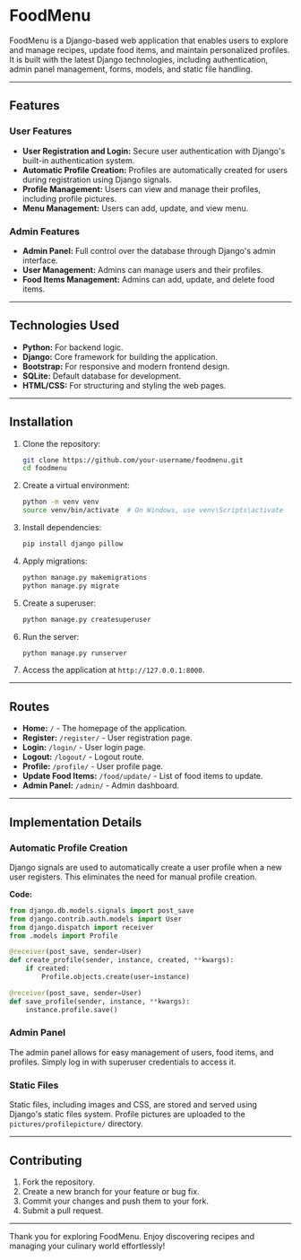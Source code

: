 # FoodMenu

FoodMenu is a Django-based web application that enables users to explore and manage recipes, update food items, and maintain personalized profiles. It is built with the latest Django technologies, including authentication, admin panel management, forms, models, and static file handling.

---

## Features

### User Features

- **User Registration and Login:** Secure user authentication with Django's built-in authentication system.
- **Automatic Profile Creation:** Profiles are automatically created for users during registration using Django signals.
- **Profile Management:** Users can view and manage their profiles, including profile pictures.
- **Menu Management:** Users can add, update, and view menu.

### Admin Features

- **Admin Panel:** Full control over the database through Django's admin interface.
- **User Management:** Admins can manage users and their profiles.
- **Food Items Management:** Admins can add, update, and delete food items.

---

## Technologies Used

- **Python:** For backend logic.
- **Django:** Core framework for building the application.
- **Bootstrap:** For responsive and modern frontend design.
- **SQLite:** Default database for development.
- **HTML/CSS:** For structuring and styling the web pages.

---

## Installation

1. Clone the repository:

   ```bash
   git clone https://github.com/your-username/foodmenu.git
   cd foodmenu
   ```

2. Create a virtual environment:

   ```bash
   python -m venv venv
   source venv/bin/activate  # On Windows, use venv\Scripts\activate
   ```

3. Install dependencies:

   ```bash
   pip install django pillow
   ```

4. Apply migrations:

   ```bash
   python manage.py makemigrations
   python manage.py migrate
   ```

5. Create a superuser:

   ```bash
   python manage.py createsuperuser
   ```

6. Run the server:

   ```bash
   python manage.py runserver
   ```

7. Access the application at `http://127.0.0.1:8000`.

---

## Routes

- **Home:** `/` - The homepage of the application.
- **Register:** `/register/` - User registration page.
- **Login:** `/login/` - User login page.
- **Logout:** `/logout/` - Logout route.
- **Profile:** `/profile/` - User profile page.
- **Update Food Items:** `/food/update/` - List of food items to update.
- **Admin Panel:** `/admin/` - Admin dashboard.

---

## Implementation Details

### Automatic Profile Creation

Django signals are used to automatically create a user profile when a new user registers. This eliminates the need for manual profile creation.

**Code:**

```python
from django.db.models.signals import post_save
from django.contrib.auth.models import User
from django.dispatch import receiver
from .models import Profile

@receiver(post_save, sender=User)
def create_profile(sender, instance, created, **kwargs):
    if created:
        Profile.objects.create(user=instance)

@receiver(post_save, sender=User)
def save_profile(sender, instance, **kwargs):
    instance.profile.save()
```

### Admin Panel

The admin panel allows for easy management of users, food items, and profiles. Simply log in with superuser credentials to access it.

### Static Files

Static files, including images and CSS, are stored and served using Django's static files system. Profile pictures are uploaded to the `pictures/profilepicture/` directory.

---

## Contributing

1. Fork the repository.
2. Create a new branch for your feature or bug fix.
3. Commit your changes and push them to your fork.
4. Submit a pull request.

---

Thank you for exploring FoodMenu. Enjoy discovering recipes and managing your culinary world effortlessly!

